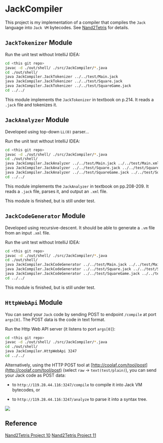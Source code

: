 # JackCompiler

This project is my implementation of a compiler that compiles the `Jack` language into `Jack VM` bytecodes. See [Nand2Tetris](http://nand2tetris.org/) for details.

## `JackTokenizer` Module

Run the unit test without IntelliJ IDEA:

```bash
cd <this git repo>
javac -d ./out/shell/ ./src/JackCompiler/*.java
cd ./out/shell/
java JackCompiler.JackTokenizer ../../test/Main.jack
java JackCompiler.JackTokenizer ../../test/Square.jack
java JackCompiler.JackTokenizer ../../test/SquareGame.jack
cd ../../
```

This module implements the `JackTokenizer` in textbook on p.214. It reads a `.jack` file and tokenizes it.

## `JackAnalyzer` Module

Developed using top-down `LL(0)` parser...

Run the unit test without IntelliJ IDEA:

```bash
cd <this git repo>
javac -d ./out/shell/ ./src/JackCompiler/*.java
cd ./out/shell/
java JackCompiler.JackAnalyzer ../../test/Main.jack ../../test/Main.xml
java JackCompiler.JackAnalyzer ../../test/Square.jack ../../test/Square.xml
java JackCompiler.JackAnalyzer ../../test/SquareGame.jack ../../test/SquareGame.xml
cd ../../
```

This module implements the `JackAnalyzer` in textbook on pp.208-209. It reads a `.jack` file, parses it, and output an `.xml` file.

This module is finished, but is still under test.

## `JackCodeGenerator` Module

Developed using recursive-descent. It should be able to generate a `.vm` file from an input `.xml` file.

Run the unit test without IntelliJ IDEA:

```bash
cd <this git repo>
javac -d ./out/shell/ ./src/JackCompiler/*.java
cd ./out/shell/
java JackCompiler.JackCodeGenerator ../../test/Main.jack ../../test/Main.xml ../../test/Main.vm
java JackCompiler.JackCodeGenerator ../../test/Square.jack ../../test/Square.xml ../../test/Square.vm
java JackCompiler.JackCodeGenerator ../../test/SquareGame.jack ../../test/SquareGame.xml ../../test/SquareGame.vm
cd ../../
```

This module is finished, but is still under test.

## `HttpWebApi` Module

You can send your `Jack` code by sending POST to endpoint `/compile` at port `args[0]`. The POST data is the code in text format.

Run the Http Web API server (it listens to port `args[0]`):

```bash
cd <this git repo>
javac -d ./out/shell/ ./src/JackCompiler/*.java
cd ./out/shell/
java JackCompiler.HttpWebApi 3247
cd ../../
```

Alternatively, using the HTTP POST tool at [http://coolaf.com/tool/post](http://coolaf.com/tool/post) (select `raw` -> `text(test/plain)`), you can send your Jack code as POST data:

- to `http://119.28.44.116:3247/compile` to compile it into Jack VM bytecodes, or

- to `http://119.28.44.116:3247/analyze` to parse it into a syntax tree.

![](http://ww3.sinaimg.cn/large/0060lm7Tly1fmbssbv9l4j30ji0e03yo.jpg)

## Reference

[Nand2Tetris Project 10](http://nand2tetris.org/10.php)
[Nand2Tetris Project 11](http://nand2tetris.org/11.php)